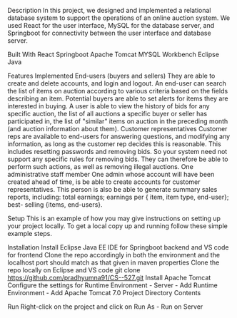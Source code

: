 
Description
In this project, we designed and implemented a relational database system to support the operations of an online auction system. We used React for the user interface, MySQL for the database server, and Springboot for connectivity between the user interface and database server.

Built With
React
Springboot
Apache Tomcat
MYSQL Workbench
Eclipse
Java

Features Implemented
End-users (buyers and sellers)
They are able to create and delete accounts, and login and logout.
An end-user can search the list of items on auction according to various criteria based on the fields describing an item.
Potential buyers are able to set alerts for items they are interested in buying.
A user is able to view the history of bids for any specific auction, the list of all auctions a specific buyer or seller has participated in, the list of "similar" items on auction in the preceding month (and auction information about them).
Customer representatives
Customer reps are available to end-users for answering questions, and modifying any information, as long as the customer rep decides this is reasonable.
This includes resetting passwords and removing bids. So your system need not support any specific rules for removing bids.
They can therefore be able to perform such actions, as well as removing illegal auctions.
One administrative staff member
One admin whose account will have been created ahead of time, is be able to create accounts for customer representatives.
This person is also be able to generate summary sales reports, including: total earnings; earnings per { item, item type, end-user}; best- selling {items, end-users}.

Setup
This is an example of how you may give instructions on setting up your project locally. To get a local copy up and running follow these simple example steps.

Installation
Install Eclipse Java EE IDE for Springboot backend and VS code for frontend
Clone the repo accordingly in both the environment and the localhost port should match as that given in maven properties
Clone the repo locally on Eclipse and VS code
git clone https://github.com/pradhyumna91/CS--527.git
Install Apache Tomcat
Configure the settings for Runtime Environment - Server - Add Runtime Environment - Add Apache Tomcat 7.0
Project Directory Contents

Run
Right-click on the project and click on Run As - Run on Server
